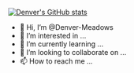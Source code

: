 [![Denver's GitHub stats](https://github-readme-stats.vercel.app/api?username=anuraghazra)](https://github.com/anuraghazra/github-readme-stats)

- 👋 Hi, I’m @Denver-Meadows
- 👀 I’m interested in ...
- 🌱 I’m currently learning ...
- 💞️ I’m looking to collaborate on ...
- 📫 How to reach me ...

<!---
Denver-Meadows/Denver-Meadows is a ✨ special ✨ repository because its `README.md` (this file) appears on your GitHub profile.
You can click the Preview link to take a look at your changes.
--->
